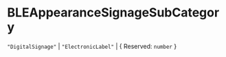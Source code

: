 # **BLEAppearanceSignageSubCategory**

`"DigitalSignage"` | `"ElectronicLabel"` | { Reserved: `number` }
